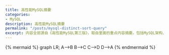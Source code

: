 ```yaml
---
title: 高性能MySQL摘要
categories:
- MySQL
description: 高性能MySQL摘要
permalink: "/posts/mysql-distinct-sort-query"
excerpt: 内容全部源自《高性能MySQL第三版》，取自里面的重点内容摘要。包括MySQL架构、性能、索引、查询优化、高级特性等。
---
```

{% mermaid %}
graph LR;
  A-->B
  B-->C
  C-->D
  D-->A
{% endmermaid %}
